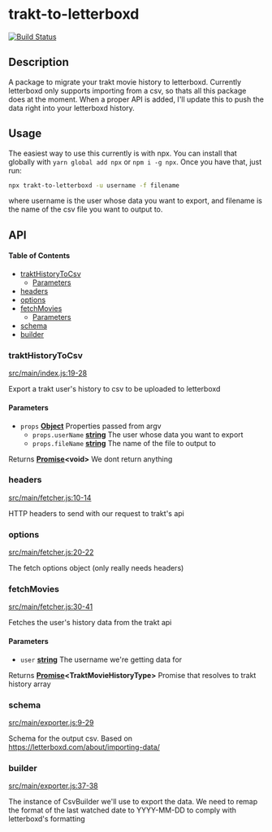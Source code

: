 # trakt-to-letterboxd

[![Build Status](https://travis-ci.com/bbeesley/trakt-to-letterboxd.svg?branch=master)](https://travis-ci.org/bbeesley/trakt-to-letterboxd)

## Description

A package to migrate your trakt movie history to letterboxd. Currently letterboxd only supports importing from a csv, so thats all this package does at the moment. When a proper API is added, I'll update this to push the data right into your letterboxd history.

## Usage

The easiest way to use this currently is with npx. You can install that globally with `yarn global add npx` or `npm i -g npx`. Once you have that, just run:

```sh
npx trakt-to-letterboxd -u username -f filename
```

where username is the user whose data you want to export, and filename is the name of the csv file you want to output to.

## API

<!-- Generated by documentation.js. Update this documentation by updating the source code. -->

#### Table of Contents

-   [traktHistoryToCsv](#trakthistorytocsv)
    -   [Parameters](#parameters)
-   [headers](#headers)
-   [options](#options)
-   [fetchMovies](#fetchmovies)
    -   [Parameters](#parameters-1)
-   [schema](#schema)
-   [builder](#builder)

### traktHistoryToCsv

[src/main/index.js:19-28](https://github.com/bbeesley/trakt-to-letterboxd/blob/dcea818413d02ad7a9ba344778d399fcae859a1a/src/main/index.js#L19-L28 "Source code on GitHub")

Export a trakt user's history to csv to be uploaded to letterboxd

#### Parameters

-   `props` **[Object](https://developer.mozilla.org/docs/Web/JavaScript/Reference/Global_Objects/Object)** Properties passed from argv
    -   `props.userName` **[string](https://developer.mozilla.org/docs/Web/JavaScript/Reference/Global_Objects/String)** The user whose data you want to export
    -   `props.fileName` **[string](https://developer.mozilla.org/docs/Web/JavaScript/Reference/Global_Objects/String)** The name of the file to output to

Returns **[Promise](https://developer.mozilla.org/docs/Web/JavaScript/Reference/Global_Objects/Promise)&lt;void>** We dont return anything

### headers

[src/main/fetcher.js:10-14](https://github.com/bbeesley/trakt-to-letterboxd/blob/dcea818413d02ad7a9ba344778d399fcae859a1a/src/main/fetcher.js#L10-L14 "Source code on GitHub")

HTTP headers to send with our request to trakt's api

### options

[src/main/fetcher.js:20-22](https://github.com/bbeesley/trakt-to-letterboxd/blob/dcea818413d02ad7a9ba344778d399fcae859a1a/src/main/fetcher.js#L20-L22 "Source code on GitHub")

The fetch options object (only really needs headers)

### fetchMovies

[src/main/fetcher.js:30-41](https://github.com/bbeesley/trakt-to-letterboxd/blob/dcea818413d02ad7a9ba344778d399fcae859a1a/src/main/fetcher.js#L30-L41 "Source code on GitHub")

Fetches the user's history data from the trakt api

#### Parameters

-   `user` **[string](https://developer.mozilla.org/docs/Web/JavaScript/Reference/Global_Objects/String)** The username we're getting data for

Returns **[Promise](https://developer.mozilla.org/docs/Web/JavaScript/Reference/Global_Objects/Promise)&lt;TraktMovieHistoryType>** Promise that resolves to trakt history array

### schema

[src/main/exporter.js:9-29](https://github.com/bbeesley/trakt-to-letterboxd/blob/dcea818413d02ad7a9ba344778d399fcae859a1a/src/main/exporter.js#L9-L29 "Source code on GitHub")

Schema for the output csv.
Based on <https://letterboxd.com/about/importing-data/>

### builder

[src/main/exporter.js:37-38](https://github.com/bbeesley/trakt-to-letterboxd/blob/dcea818413d02ad7a9ba344778d399fcae859a1a/src/main/exporter.js#L37-L38 "Source code on GitHub")

The instance of CsvBuilder we'll use to export the data.
We need to remap the format of the last watched date to YYYY-MM-DD
to comply with letterboxd's formatting
